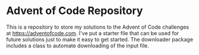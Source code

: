 # Advent of Code Repository
This is a repository to store my solutions to the Advent of Code challenges at https://adventofcode.com. I've
put a starter file that can be used for future solutions just to make it easy to get started. The downloader
package includes a class to automate downloading of the input file.
